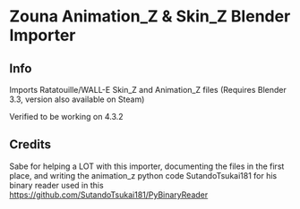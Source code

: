 # Zouna Animation_Z & Skin_Z Blender Importer

## Info

Imports Ratatouille/WALL-E Skin_Z and Animation_Z files (Requires Blender 3.3, version also available on Steam)

Verified to be working on 4.3.2

## Credits

Sabe for helping a LOT with this importer, documenting the files in the first place, and writing the animation_z python code
SutandoTsukai181 for his binary reader used in this <https://github.com/SutandoTsukai181/PyBinaryReader>
